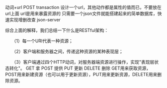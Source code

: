 
动词+url POST transaction 设计一个url，其他动作都是属性的值而已，不要放在url上面
url是用来暴露资源的
只需要一个json文件就能搭建起来的简单数据库，快速实现增删改查
json-server

综合上面的解释，我们总结一下什么是RESTful架构：

　　（1）每一个URI代表一种资源；

　　（2）客户端和服务器之间，传递这种资源的某种表现层；

　　（3）客户端通过四个HTTP动词，对服务器端资源进行操作，实现"表现层状态转化"。
    GET  拿  POST  提供  PUT  更新  DELETE  删除
    GET用来获取资源，POST用来新建资源（也可以用于更新资源），PUT用来更新资源，DELETE用来删除资源。